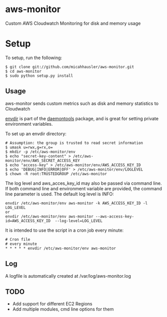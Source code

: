 aws-monitor
===========

Custom AWS Cloudwatch Monitoring for disk and memory usage


Setup
=====

To setup, run the following:

```
$ git clone git://github.com/micahhausler/aws-monitor.git
$ cd aws-monitor 
$ sudo python setup.py install
```

Usage
------
aws-monitor sends custom metrics such as disk and memory statistics to Cloudwatch

[envdir](http://cr.yp.to/daemontools/envdir.html) is part of the [daemontools](http://cr.yp.to/daemontools) package, and is great for setting private environment variables.

To set up an envdir directory:

```
# Assumption: the group is trusted to read secret information
$ umask u=rwx,g=rx,o=
$ mkdir -p /etc/aws-monitor/env
$ echo "secret-key-content" > /etc/aws-monitor/env/AWS_SECRET_ACCESS_KEY
$ echo "access-key" > /etc/aws-monitor/env/AWS_ACCESS_KEY_ID
$ echo 'DEBUG|INFO|ERROR|OFF' > /etc/aws-monitor/env/LOGLEVEL
$ chown -R root:TRUSTEDGROUP /etc/aws-monitor
```

The log level and aws_acces_key_id may also be passed via command line. If both command line and environment variable are provided, the command line parameter is used. The default log level is INFO:

```
envdir /etc/aws-monitor/env aws-monitor -k AWS_ACCESS_KEY_ID -l LOG_LEVEL
or
envdir /etc/aws-monitor/env aws-monitor --aws-access-key-id=AWS_ACCESS_KEY_ID  --log-level=LOG_LEVEL
```


It is intended to use the script in a cron job every minute:

```
# Cron file
# every minute
* * * * * envdir /etc/aws-monitor/env aws-monitor
```

Log
---

A logfile is automatically created at /var/log/aws-monitor.log


TODO
---
* Add support for different EC2 Regions
* Add multiple modules, cmd line options for them
